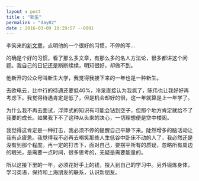 ```yaml
---
layout : post
title : "新生"
permalink : "day02"
date : 2016-03-09 10:29:57 --0001
---
```


李笑来的[新文章][1]，点明他的一个很好的习惯，不停的写...

的确是个好的习惯，看了那么多文章，有那么多的名人方法论，很多都讲这个问题。我自己的日记还是断断续续，明知很好，却做不到。

他新开的公众号叫新生大学，我觉得我接下来的一年也是一种新生。

去欧电云，比中行的待遇还要低40%，冷泉直接认为我疯了，陈伟也让我好好再考虑下。我觉得待遇肯定是低了，但是机会却好的很，这一年就算是上一年学了。

为什么我不再去面试，浮萍式的知识有可能会钻到空子，但那个地方肯定就给不了我要的成长。如果我下不了这种从头来的决心，一切理想便是空中楼阁。

我觉得这肯定是一种打击，我必须不停的提醒自己平静下来。陡然增多的脑活动让我有点疲惫。我觉得我不必再去嘲笑那些人生低谷中卧床不动的人了，我必然还是没有到那个程度。再一定的打击下，面对自己，要摆平所有的质疑，忽略所有周边的眼光，是需要一点时间，很多思考的，无疑是需要能量的。

所以这接下里的一年，必须花好手上的钱，投入到自己的学习中。另外锻炼身体，学习英语，保持和上海朋友的联系，认识新朋友。



[1]:http://mp.weixin.qq.com/s?__biz=MzAxNzI4MTMwMw==&mid=402689089&idx=1&sn=ec9bfe362276bb9816a9d9782eb5ba44&scene=0#wechat_redirect